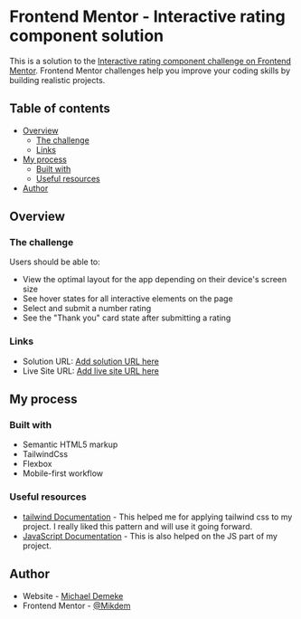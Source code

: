 # Frontend Mentor - Interactive rating component solution

This is a solution to the [Interactive rating component challenge on Frontend Mentor](https://www.frontendmentor.io/challenges/interactive-rating-component-koxpeBUmI). Frontend Mentor challenges help you improve your coding skills by building realistic projects. 

## Table of contents

- [Overview](#overview)
  - [The challenge](#the-challenge)
  - [Links](#links)
- [My process](#my-process)
  - [Built with](#built-with)
  - [Useful resources](#useful-resources)
- [Author](#author)



## Overview

### The challenge

Users should be able to:

- View the optimal layout for the app depending on their device's screen size
- See hover states for all interactive elements on the page
- Select and submit a number rating
- See the "Thank you" card state after submitting a rating



### Links

- Solution URL: [Add solution URL here](https://your-solution-url.com)
- Live Site URL: [Add live site URL here](https://your-live-site-url.com)

## My process

### Built with

- Semantic HTML5 markup
- TailwindCss
- Flexbox
- Mobile-first workflow


### Useful resources

- [tailwind Documentation](https://tailwindcss.com/docs) - This helped me for applying tailwind css to my project. I really liked this pattern and will use it going forward.
- [JavaScript Documentation](https://developer.mozilla.org/en-US/docs/Web/JavaScript) - This is also helped on the JS part of my project.


## Author

- Website - [Michael Demeke](https://michael-demeke.netlify.app/)
- Frontend Mentor - [@Mikdem](https://www.frontendmentor.io/profile/Mikdem)




